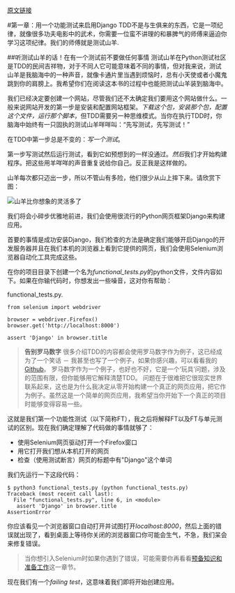 [原文链接](http://chimera.labs.oreilly.com/books/1234000000754/ch01.html)

#第一章：用一个功能测试来启用Django
TDD不是与生俱来的东西，它是一项纪律，就像很多功夫电影中的武术，你需要一位蛮不讲理的和暴脾气的师傅来逼迫你学习这项纪律。我们的师傅就是测试山羊.

##听测试山羊的话！在有一个测试前不要做任何事情
测试山羊在Python测试社区是TDD的民间吉祥物，对于不同人它可能意味着不同的事情，但对我来说，测试山羊是我脑海中的一种声音，就像卡通片里当遇到烦恼时，总有小天使或者小魔鬼跳到你的肩膀上。我希望你们在阅读这本书的过程中也能把测试山羊装到脑海中。

我们已经决定要创建一个网站，尽管我们还不太确定我们要用这个网站做什么。一般来说网站开发的第一步是安装和配置网站框架。*下载这个包，安装那个包，配置这个文件，运行那个脚本*，但TDD需要另一种思维模式。当你在执行TDD时，你脑海中始终有一只固执的测试山羊咩咩叫：“先写测试，先写测试！”

在TDD中第一步总是不变的：*写一个测试*。

第一步写测试然后运行测试，看到它如预想到的一样没通过。*然后*我们才开始构建程序。把这些用羊咩咩的声音重复说给你自己。反正我是这样做的。

山羊每次都只迈出一步，所以不管山有多险，他们很少从山上摔下来。请欣赏下图：

![山羊比你想象的灵活多了](http://orm-chimera-prod.s3.amazonaws.com/1234000000754/images/twdp_0101.png)

我们将会小碎步优雅地前进，我们会使用很流行的Python网页框架Django来构建应用。

首要的事情是成功安装Django，我们检查的方法是确定我们能够开启Django的开发服务器并且在我们本机的浏览器上看到它提供的网页，我们会使用Selenium浏览器自动化工具完成这些。

在你的项目目录下创建一个名为*functional_tests.py*的python文件，文件内容如下。如果在你输代码时，你想发出一些噪音，这对你有帮助：

functional_tests.py.

	from selenium import webdriver
	
	browser = webdriver.Firefox()
	browser.get('http://localhost:8000')
	
	assert 'Django' in browser.title

> **告别罗马数字**
> 很多介绍TDD的内容都会使用罗马数字作为例子，这已经成为了一个笑话 － 我甚至也写了一个例子，如果你感兴趣，可以看看我的[Github](https://github.com/hjwp/tdd-roman-numeral-calculator/)。
> 罗马数字作为一个例子，也好也不好，它是一个‘玩具’问题，涉及的范围有限，但你能够用它解释清楚TDD。
> 问题在于很难把它很现实世界联系起来，这也是为什么我决定从零开始构建一个真正的网页应用，把它作为例子。虽然这是一个简单的网页应用，我希望当你开始下一个真正的项目时能够变得容易一些。

这就是我们第一个功能性测试（以下简称FT），我之后将解释FT以及FT与单元测试的区别。现在我们确定理解了代码做的事情就够了：
* 使用Selenium网页驱动打开一个Firefox窗口
* 用它打开我们想从本机打开的网页
* 检查（使用测试断言）网页的标题中有"Django"这个单词

我们先运行一下这段代码：

	$ python3 functional_tests.py (python functional_tests.py)
	Traceback (most recent call last):
	  File "functional_tests.py", line 6, in <module>
       assert 'Django' in browser.title
	AssertionError

你应该看见一个浏览器窗口自动打开并试图打开*localhost:8000*，然后上面的错误就出现了，看到桌面上等待你关闭的浏览器窗口你可能会生气，不急，我们呆会来修复错误。

>  当你想引入Selenium时如果你遇到了错误，可能需要你再看看[预备知识和准备工作](http://chimera.labs.oreilly.com/books/1234000000754/pr02.html)这一章节。

现在我们有一个*failing test*，这意味着我们即将开始创建应用。
